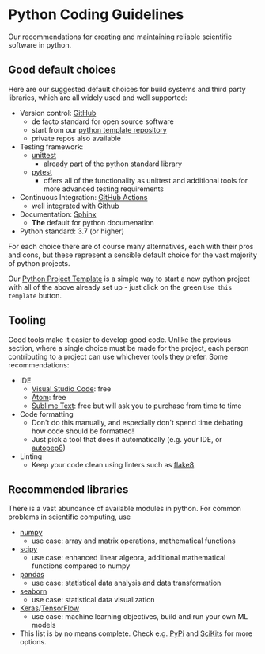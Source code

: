 # Python Coding Guidelines
Our recommendations for creating and maintaining reliable scientific software in python.

## Good default choices

Here are our suggested default choices for build systems and third party libraries, which are all widely used and well supported:

- Version control: [GitHub](https://github.com/)
  - de facto standard for open source software
  - start from our [python template repository](https://github.com/ssciwr/python-project-template)
  - private repos also available
- Testing framework: 
  - [unittest](https://docs.python.org/3/library/unittest.html)
    - already part of the python standard library  
  - [pytest](https://docs.pytest.org/en/stable/)
    - offers all of the functionality as unittest and additional tools for more advanced testing requirements
- Continuous Integration: [GitHub Actions](https://github.com/features/actions)
  - well integrated with Github
- Documentation: [Sphinx](https://www.sphinx-doc.org/en/master/)
  - **The** default for python documenation
- Python standard: 3.7 (or higher)
 
For each choice there are of course many alternatives, each with their pros and cons, but these represent a
sensible default choice for the vast majority of python projects.

Our [Python Project Template](https://github.com/ssciwr/python-project-template) is a simple way to
start a new python project with all of the above already set up - just click on the green `Use this template` button.

## Tooling

Good tools make it easier to develop good code. Unlike the previous section, where a single choice must be made
for the project, each person contributing to a project can use whichever tools they prefer. Some recommendations:

- IDE
  - [Visual Studio Code](https://code.visualstudio.com/): free
  - [Atom](https://atom.io/): free
  - [Sublime Text](https://www.sublimetext.com/): free but will ask you to purchase from time to time
- Code formatting
  - Don't do this manually, and especially don't spend time debating how code should be formatted!
  - Just pick a tool that does it automatically (e.g. your IDE, or [autopep8](https://pypi.org/project/autopep8/))
- Linting
  - Keep your code clean using linters such as [flake8](https://pypi.org/project/flake8/)

## Recommended libraries

There is a vast abundance of available modules in python. For common problems in scientific computing, use

- [numpy](https://numpy.org/)
  - use case: array and matrix operations, mathematical functions
- [scipy](https://www.scipy.org/)
  - use case: enhanced linear algebra, additional mathematical functions compared to numpy
- [pandas](https://pandas.pydata.org/)
  - use case: statistical data analysis and data transformation
- [seaborn](https://seaborn.pydata.org/)
  - use case: statistical data visualization
- [Keras](https://keras.io/)/[TensorFlow](https://www.tensorflow.org/)
  - use case: machine learning objectives, build and run your own ML models
- This list is by no means complete. Check e.g. [PyPi](https://pypi.org/) and [SciKits](https://www.scipy.org/scikits.html) for more options.